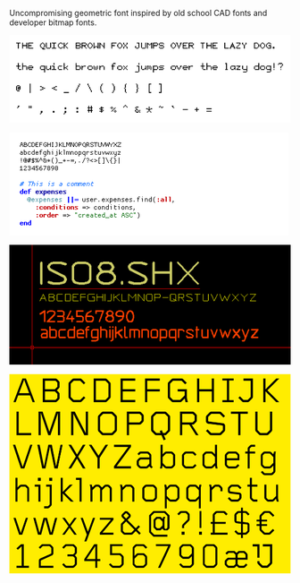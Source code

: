 Uncompromising geometric font inspired by old school CAD fonts and developer bitmap fonts.

![Original Linux Clean](./inspiration/clean.png)

![Proggy Clean](./inspiration/proggy-clean.png)

![ISO 8 SHX CAD](./inspiration/ISO8SHX.png)

![Foundry Gridnik Regular](./inspiration/FoundryGridnikRegular.png)
